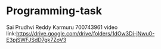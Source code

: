 # Programming-task
Sai Prudhvi Reddy Karmuru
700743961
video link:https://drive.google.com/drive/folders/1dOw3Di-jNwu0-E3pjSWFJSdD7gk7ZoV3

